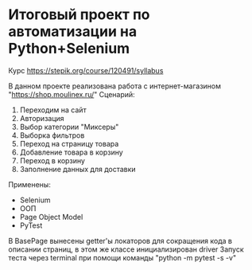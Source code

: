 # Итоговый проект по автоматизации на Python+Selenium 
Курс https://stepik.org/course/120491/syllabus

В данном проекте реализована работа с интернет-магазином "https://shop.moulinex.ru/"
    Сценарий: 
1. Переходим на сайт
2. Авторизация
3. Выбор категории "Миксеры"
4. Выборка фильтров
5. Переход на страницу товара
6. Добавление товара в корзину
7. Переход в корзину
8. Заполнение данных для доставки

Применены: 
  - Selenium
  - ООП
  - Page Object Model 
  - PyTest
  
 В BasePage вынесены getter'ы локаторов для сокращения кода в описании страниц, в этом же классе инициализирован driver
 Запуск теста через terminal при помощи команды "python -m pytest -s -v"
 
